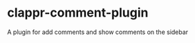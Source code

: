 clappr-comment-plugin
==================

A plugin for add comments and show comments on the sidebar
